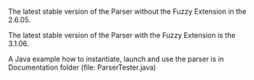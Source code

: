 The latest stable version of the Parser without the Fuzzy Extension in the 2.6.05.

The latest stable version of the Parser with the Fuzzy Extension is the 3.1.06.

A Java example how to instantiate, launch and use the parser is in Documentation folder (file: ParserTester.java)
